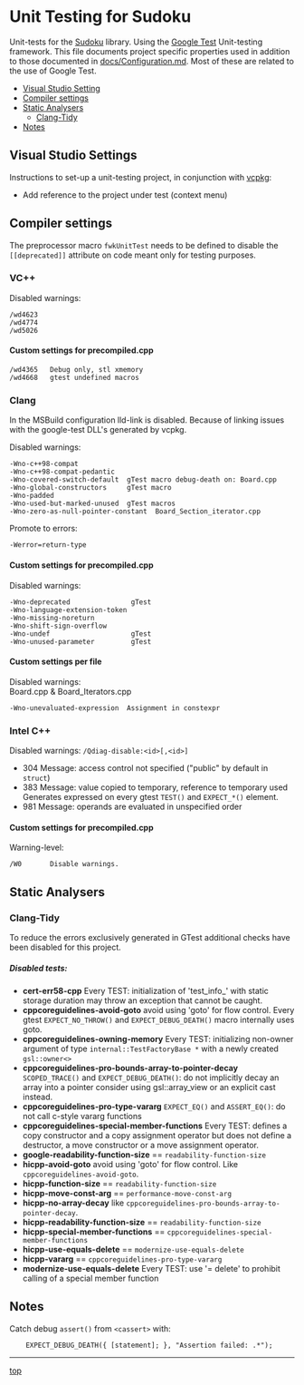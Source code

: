 <!-------------------------------------------------------------><a id="top"></a>
# Unit Testing for Sudoku #
<!----------------------------------------------------------------------------->
Unit-tests for the [Sudoku](../Sudoku) library.
Using the [Google Test](https://github.com/google/googletest/) Unit-testing
framework.
This file documents project specific properties used in addition to those
documented in [docs/Configuration.md](../docs/Configuration.md).
Most of these are related to the use of Google Test.

<!-- TOC -->
- [Visual Studio Setting](#vs_settings)
- [Compiler settings](#compiler)
- [Static Analysers](#analysers)
  - [Clang-Tidy](#tidy)
- [Notes](#notes)

<!-----------------------------------------------------><a id="vs_settings"></a>
## Visual Studio Settings
<!----------------------------------------------------------------------------->
Instructions to set-up a unit-testing project, in conjunction with
[vcpkg](https://github.com/Microsoft/vcpkg):
- Add reference to the project under test (context menu)

<!--------------------------------------------------------><a id="compiler"></a>
## Compiler settings
<!----------------------------------------------------------------------------->
The preprocessor macro `fwkUnitTest` needs to be defined to disable the
`[[deprecated]]` attribute on code meant only for testing purposes.

<!------------------------------------------------------------><a id="msvc"></a>
### VC++
<!----------------------------------------------------------------------------->
Disabled warnings:
````
/wd4623
/wd4774
/wd5026
````
#### Custom settings for precompiled.cpp
```
/wd4365   Debug only, stl xmemory
/wd4668   gtest undefined macros
```

<!-----------------------------------------------------------><a id="clang"></a>
### Clang
<!----------------------------------------------------------------------------->
In the MSBuild configuration lld-link is disabled.
Because of linking issues with the google-test DLL's generated by vcpkg.

Disabled warnings:
``````
-Wno-c++98-compat
-Wno-c++98-compat-pedantic
-Wno-covered-switch-default  gTest macro debug-death on: Board.cpp
-Wno-global-constructors     gTest macro
-Wno-padded
-Wno-used-but-marked-unused  gTest macros
-Wno-zero-as-null-pointer-constant  Board_Section_iterator.cpp
``````
Promote to errors:
````````
-Werror=return-type
````````
#### Custom settings for precompiled.cpp
Disabled warnings:
````
-Wno-deprecated               gTest
-Wno-language-extension-token
-Wno-missing-noreturn
-Wno-shift-sign-overflow
-Wno-undef                    gTest
-Wno-unused-parameter         gTest
````
#### Custom settings per file
Disabled warnings:  
Board.cpp & Board_Iterators.cpp
````
-Wno-unevaluated-expression  Assignment in constexpr
````

<!-----------------------------------------------------------><a id="intel"></a>
### Intel C++ ###
<!----------------------------------------------------------------------------->
Disabled warnings:
`/Qdiag-disable:<id>[,<id>]`
- 304   Message: access control not specified ("public" by default in `struct`)
- 383   Message: value copied to temporary, reference to temporary used
  Generates expressed on every gtest `TEST()` and `EXPECT_*()` element.
- 981   Message: operands are evaluated in unspecified order

#### Custom settings for precompiled.cpp
Warning-level:
`````
/W0       Disable warnings.
`````

<!-------------------------------------------------------><a id="analysers"></a>
## Static Analysers ##
<!----------------------------------------------------------------------------->
<!------------------------------------------------------------><a id="tidy"></a>
### Clang-Tidy ###
<!----------------------------------------------------------------------------->
To reduce the errors exclusively generated in GTest additional checks have been
disabled for this project.
##### Disabled tests:
- **cert-err58-cpp**
  Every TEST: initialization of 'test_info_' with static storage duration may
   throw an exception that cannot be caught.
- **cppcoreguidelines-avoid-goto** avoid using 'goto' for flow control.
  Every gtest `EXPECT_NO_THROW()` and `EXPECT_DEBUG_DEATH()` macro internally
  uses goto.
- **cppcoreguidelines-owning-memory**
  Every TEST: initializing non-owner argument of type
  `internal::TestFactoryBase *` with a newly created `gsl::owner<>` 
- **cppcoreguidelines-pro-bounds-array-to-pointer-decay**
  `SCOPED_TRACE()` and `EXPECT_DEBUG_DEATH()`: do not implicitly decay an array
  into a pointer consider using gsl::array_view or an explicit cast instead.
- **cppcoreguidelines-pro-type-vararg**
  `EXPECT_EQ()` and `ASSERT_EQ()`: do not call c-style vararg functions 
- **cppcoreguidelines-special-member-functions**
  Every TEST: defines a copy constructor and a copy assignment operator but
  does not define a destructor, a move constructor or a move assignment
  operator.
- **google-readability-function-size** == `readability-function-size`
- **hicpp-avoid-goto** avoid using 'goto' for flow control.
  Like `cppcoreguidelines-avoid-goto`.
- **hicpp-function-size** == `readability-function-size`
- **hicpp-move-const-arg** == `performance-move-const-arg`
- **hicpp-no-array-decay**
  like `cppcoreguidelines-pro-bounds-array-to-pointer-decay`.
- **hicpp-readability-function-size** == `readability-function-size`
- **hicpp-special-member-functions**
  == `cppcoreguidelines-special-member-functions`
- **hicpp-use-equals-delete** == `modernize-use-equals-delete`
- **hicpp-vararg** == `cppcoreguidelines-pro-type-vararg`
- **modernize-use-equals-delete**
  Every TEST: use '= delete' to prohibit calling of a special member function 


<!-----------------------------------------------------------><a id="notes"></a>
## Notes ##
<!----------------------------------------------------------------------------->
Catch debug `assert()` from `<cassert>` with:
```
    EXPECT_DEBUG_DEATH({ [statement]; }, "Assertion failed: .*");
```

----
[top](#top)
